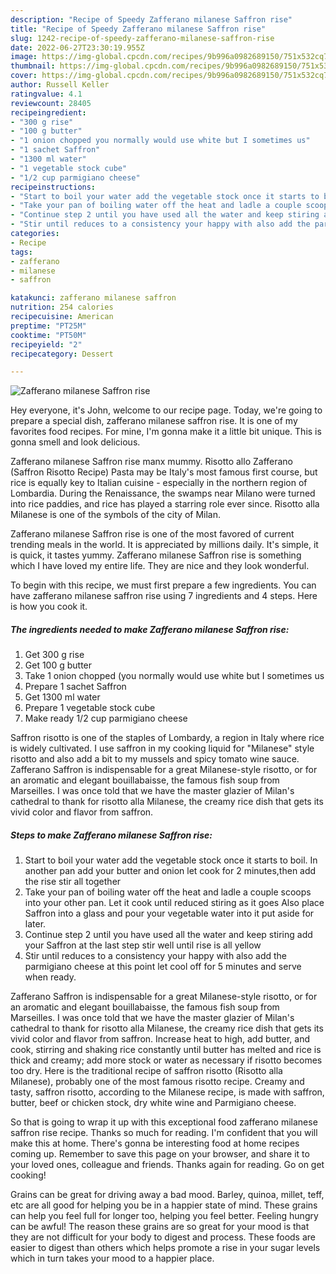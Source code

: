 ```yaml
---
description: "Recipe of Speedy Zafferano milanese Saffron rise"
title: "Recipe of Speedy Zafferano milanese Saffron rise"
slug: 1242-recipe-of-speedy-zafferano-milanese-saffron-rise
date: 2022-06-27T23:30:19.955Z
image: https://img-global.cpcdn.com/recipes/9b996a0982689150/751x532cq70/zafferano-milanese-saffron-rise-recipe-main-photo.jpg
thumbnail: https://img-global.cpcdn.com/recipes/9b996a0982689150/751x532cq70/zafferano-milanese-saffron-rise-recipe-main-photo.jpg
cover: https://img-global.cpcdn.com/recipes/9b996a0982689150/751x532cq70/zafferano-milanese-saffron-rise-recipe-main-photo.jpg
author: Russell Keller
ratingvalue: 4.1
reviewcount: 28405
recipeingredient:
- "300 g rise"
- "100 g butter"
- "1 onion chopped you normally would use white but I sometimes us"
- "1 sachet Saffron"
- "1300 ml water"
- "1 vegetable stock cube"
- "1/2 cup parmigiano cheese"
recipeinstructions:
- "Start to boil your water add the vegetable stock once it starts to boil. In another pan add your butter and onion let cook for 2 minutes,then add the rise stir all together"
- "Take your pan of boiling water off the heat and ladle a couple scoops into your other pan. Let it cook until reduced stiring as it goes Also place Saffron into a glass and pour your vegetable water into it put aside for later."
- "Continue step 2 until you have used all the water and keep stiring add your Saffron at the last step stir well until rise is all yellow"
- "Stir until reduces to a consistency your happy with also add the parmigiano cheese at this point let cool off for 5 minutes and serve when ready."
categories:
- Recipe
tags:
- zafferano
- milanese
- saffron

katakunci: zafferano milanese saffron 
nutrition: 254 calories
recipecuisine: American
preptime: "PT25M"
cooktime: "PT50M"
recipeyield: "2"
recipecategory: Dessert

---
```



![Zafferano milanese Saffron rise](https://img-global.cpcdn.com/recipes/9b996a0982689150/751x532cq70/zafferano-milanese-saffron-rise-recipe-main-photo.jpg)

Hey everyone, it's John, welcome to our recipe page. Today, we're going to prepare a special dish, zafferano milanese saffron rise. It is one of my favorites food recipes. For mine, I'm gonna make it a little bit unique. This is gonna smell and look delicious.

Zafferano milanese Saffron rise manx mummy. Risotto allo Zafferano (Saffron Risotto Recipe) Pasta may be Italy&#39;s most famous first course, but rice is equally key to Italian cuisine - especially in the northern region of Lombardia. During the Renaissance, the swamps near Milano were turned into rice paddies, and rice has played a starring role ever since. Risotto alla Milanese is one of the symbols of the city of Milan.

Zafferano milanese Saffron rise is one of the most favored of current trending meals in the world. It is appreciated by millions daily. It's simple, it is quick, it tastes yummy. Zafferano milanese Saffron rise is something which I have loved my entire life. They are nice and they look wonderful.


To begin with this recipe, we must first prepare a few ingredients. You can have zafferano milanese saffron rise using 7 ingredients and 4 steps. Here is how you cook it.

<!--inarticleads1-->

##### The ingredients needed to make Zafferano milanese Saffron rise:

1. Get 300 g rise
1. Get 100 g butter
1. Take 1 onion chopped (you normally would use white but I sometimes us
1. Prepare 1 sachet Saffron
1. Get 1300 ml water
1. Prepare 1 vegetable stock cube
1. Make ready 1/2 cup parmigiano cheese


Saffron risotto is one of the staples of Lombardy, a region in Italy where rice is widely cultivated. I use saffron in my cooking liquid for &#34;Milanese&#34; style risotto and also add a bit to my mussels and spicy tomato wine sauce. Zafferano Saffron is indispensable for a great Milanese-style risotto, or for an aromatic and elegant bouillabaisse, the famous fish soup from Marseilles. I was once told that we have the master glazier of Milan&#39;s cathedral to thank for risotto alla Milanese, the creamy rice dish that gets its vivid color and flavor from saffron. 

<!--inarticleads2-->

##### Steps to make Zafferano milanese Saffron rise:

1. Start to boil your water add the vegetable stock once it starts to boil. In another pan add your butter and onion let cook for 2 minutes,then add the rise stir all together
1. Take your pan of boiling water off the heat and ladle a couple scoops into your other pan. Let it cook until reduced stiring as it goes Also place Saffron into a glass and pour your vegetable water into it put aside for later.
1. Continue step 2 until you have used all the water and keep stiring add your Saffron at the last step stir well until rise is all yellow
1. Stir until reduces to a consistency your happy with also add the parmigiano cheese at this point let cool off for 5 minutes and serve when ready.


Zafferano Saffron is indispensable for a great Milanese-style risotto, or for an aromatic and elegant bouillabaisse, the famous fish soup from Marseilles. I was once told that we have the master glazier of Milan&#39;s cathedral to thank for risotto alla Milanese, the creamy rice dish that gets its vivid color and flavor from saffron. Increase heat to high, add butter, and cook, stirring and shaking rice constantly until butter has melted and rice is thick and creamy; add more stock or water as necessary if risotto becomes too dry. Here is the traditional recipe of saffron risotto (Risotto alla Milanese), probably one of the most famous risotto recipe. Creamy and tasty, saffron risotto, according to the Milanese recipe, is made with saffron, butter, beef or chicken stock, dry white wine and Parmigiano cheese. 

So that is going to wrap it up with this exceptional food zafferano milanese saffron rise recipe. Thanks so much for reading. I'm confident that you will make this at home. There's gonna be interesting food at home recipes coming up. Remember to save this page on your browser, and share it to your loved ones, colleague and friends. Thanks again for reading. Go on get cooking!

Grains can be great for driving away a bad mood. Barley, quinoa, millet, teff, etc are all good for helping you be in a happier state of mind. These grains can help you feel full for longer too, helping you feel better. Feeling hungry can be awful! The reason these grains are so great for your mood is that they are not difficult for your body to digest and process. These foods are easier to digest than others which helps promote a rise in your sugar levels which in turn takes your mood to a happier place.
